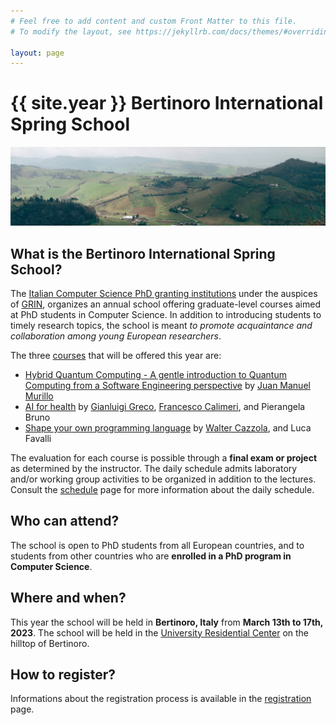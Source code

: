```yaml
---
# Feel free to add content and custom Front Matter to this file.
# To modify the layout, see https://jekyllrb.com/docs/themes/#overriding-theme-defaults

layout: page
---
```


# {{ site.year }} Bertinoro International Spring School

![A view from Bertinoro hilltop](assets/img/slider1.png)

## What is the Bertinoro International Spring School?

The [Italian Computer Science PhD granting institutions](http://www.disi.unige.it/dottorato/coordinamento/) under the auspices of [GRIN](http://www.grin-informatica.it/), organizes an annual school offering graduate-level courses aimed at PhD students in Computer Science.
In addition to introducing students to timely research topics, the school is meant _to promote acquaintance and collaboration among young European researchers_.

The three [courses](courses) that will be offered this year are:

* [Hybrid Quantum Computing - A gentle introduction to Quantum Computing from a Software Engineering perspective](/courses#hybrid-quantum-computing) by [Juan Manuel Murillo](/people/murillo/)
* [AI for health](/courses#ai-for-health) by [Gianluigi Greco](https://www.mat.unical.it/~ggreco/), [Francesco Calimeri](https://www.mat.unical.it/calimeri/), and Pierangela Bruno
* [Shape your own programming language](/courses#shape-your-own-programming-language) by [Walter Cazzola](https://cazzola.di.unimi.it/), and Luca Favalli

The evaluation for each course is possible through a **final exam or project** as determined by the instructor.
The daily schedule admits laboratory and/or working group activities to be organized in addition to the lectures.
Consult the [schedule](schedule) page for more information about the daily schedule.

## Who can attend?

The school is open to PhD students from all European countries, and to students from other countries who are **enrolled in a PhD program in Computer Science**.

## Where and when?

This year the school will be held in **Bertinoro, Italy** from **March 13th to 17th, 2023**.
The school will be held in the [University Residential Center](https://www.ceub.it/location/?lang=en) on the hilltop of Bertinoro.

## How to register?

Informations about the registration process is available in the [registration](registration) page.
